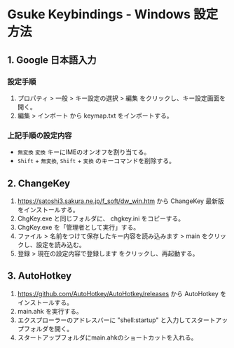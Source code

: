 # Gsuke Keybindings - Windows 設定方法

## 1. Google 日本語入力

### 設定手順

1. プロパティ > 一般 > キー設定の選択 > 編集 をクリックし、キー設定画面を開く。
2. 編集 > インポート から keymap.txt をインポートする。

### 上記手順の設定内容

* `無変換` `変換` キーにIMEのオンオフを割り当てる。
* `Shift` + `無変換`, `Shift` + `変換` のキーコマンドを削除する。

## 2. ChangeKey

1. <https://satoshi3.sakura.ne.jp/f_soft/dw_win.htm> から ChangeKey 最新版をインストールする。
2. ChgKey.exe と同じフォルダに、 chgkey.ini をコピーする。
3. ChgKey.exe を「管理者として実行」する。
4. ファイル > 名前をつけて保存したキー内容を読み込みます > main をクリックし、設定を読み込む。
5. 登録 > 現在の設定内容で登録します をクリックし、再起動する。

## 3. AutoHotkey

1. <https://github.com/AutoHotkey/AutoHotkey/releases> から AutoHotkey をインストールする。
2. main.ahk を実行する。
3. エクスプローラーのアドレスバーに "shell:startup" と入力してスタートアップフォルダを開く。
4. スタートアップフォルダにmain.ahkのショートカットを入れる。
